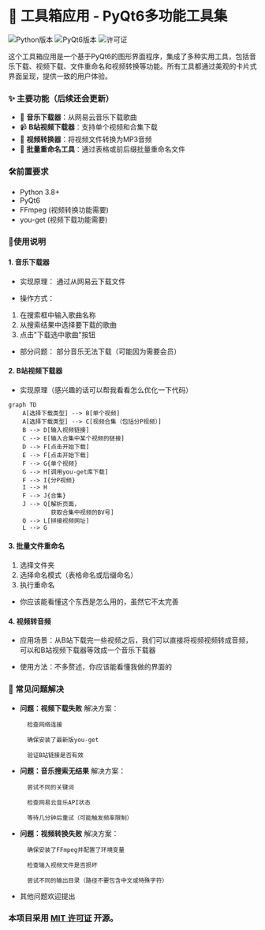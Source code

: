 # 🧰 工具箱应用 - PyQt6多功能工具集

![Python版本](https://img.shields.io/badge/python-3.8%2B-blue)
![PyQt6版本](https://img.shields.io/badge/PyQt6-6.0-green)
![许可证](https://img.shields.io/badge/license-MIT-orange)

这个工具箱应用是一个基于PyQt6的图形界面程序，集成了多种实用工具，包括音乐下载、视频下载、文件重命名和视频转换等功能。所有工具都通过美观的卡片式界面呈现，提供一致的用户体验。

### ✨ 主要功能（后续还会更新）

- 🎵 **音乐下载器**：从网易云音乐下载歌曲
- 📹 **B站视频下载器**：支持单个视频和合集下载
- 🔄 **视频转换器**：将视频文件转换为MP3音频
- 📝 **批量重命名工具**：通过表格或前后缀批量重命名文件

### 🛠️前置要求
- Python 3.8+
- PyQt6
- FFmpeg (视频转换功能需要)
- you-get (视频下载功能需要)

### 🚀使用说明

#### 1. **音乐下载器**
- 实现原理：
通过从网易云下载文件

- 操作方式：
1. 在搜索框中输入歌曲名称
2. 从搜索结果中选择要下载的歌曲
3. 点击"下载选中歌曲"按钮

- 部分问题：
部分音乐无法下载（可能因为需要会员）

#### 2. **B站视频下载器**
- 实现原理（感兴趣的话可以帮我看看怎么优化一下代码）
```mermaid
graph TD
    A[选择下载类型] --> B[单个视频]
    A[选择下载类型] --> C[视频合集（包括分P视频）]
    B --> D[输入视频链接]
    C --> E[输入合集中某个视频的链接]
    D --> F[点击开始下载]
    E --> F[点击开始下载]
    F --> G{单个视频}
    G --> H[调用you-get库下载]
    F --> I{分P视频}
    I --> H
    F --> J{合集}
    J --> Q[解析页面，
            获取合集中视频的BV号]
    Q --> L[拼接视频网址]
    L --> G 

```

#### 3. **批量文件重命名**
1. 选择文件夹
2. 选择命名模式（表格命名或后缀命名）
3. 执行重命名
- 你应该能看懂这个东西是怎么用的，虽然它不太完善

#### 4. **视频转音频**
- 应用场景：从B站下载完一些视频之后，我们可以直接将视频视频转成音频，可以和B站视频下载器等效成一个音乐下载器

- 使用方法：不多赘述，你应该能看懂我做的界面的

### 🔧 常见问题解决
- **问题：视频下载失败**
    解决方案：

        检查网络连接

        确保安装了最新版you-get

        验证B站链接是否有效

- **问题：音乐搜索无结果**
    解决方案：

        尝试不同的关键词

        检查网易云音乐API状态

        等待几分钟后重试（可能触发频率限制）

- **问题：视频转换失败**
    解决方案：

        确保安装了FFmpeg并配置了环境变量

        检查输入视频文件是否损坏

        尝试不同的输出目录（路径不要包含中文或特殊字符）
- 其他问题欢迎提出
### 本项目采用 [MIT 许可证](LICENSE) 开源。

